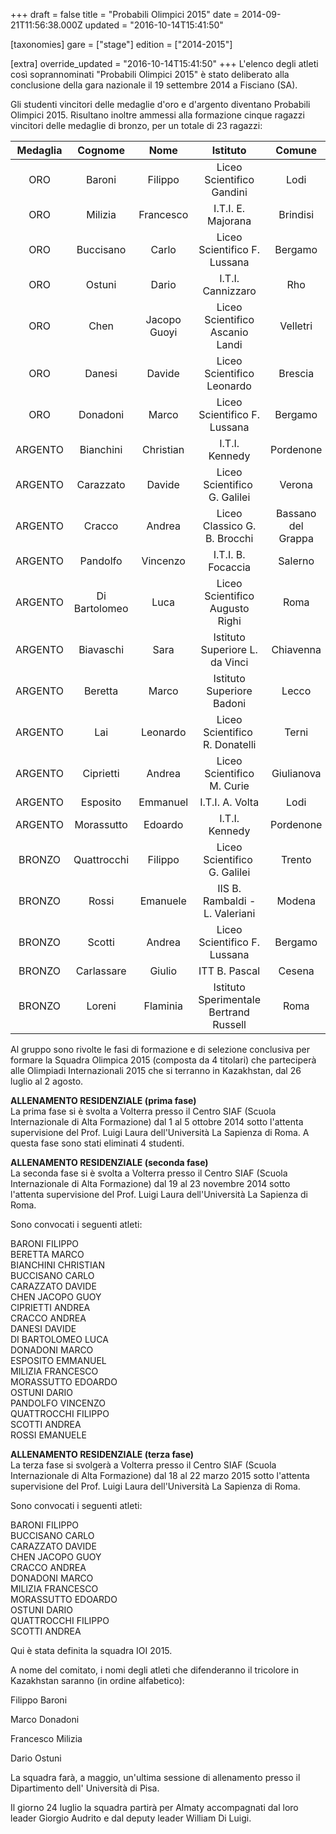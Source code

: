 +++
draft = false
title = "Probabili Olimpici 2015"
date = 2014-09-21T11:56:38.000Z
updated = "2016-10-14T15:41:50"

[taxonomies]
gare = ["stage"]
edition = ["2014-2015"]

[extra]
override_updated = "2016-10-14T15:41:50"
+++
L'elenco degli atleti così soprannominati "Probabili Olimpici 2015" è stato deliberato alla conclusione della gara nazionale il 19 settembre 2014 a Fisciano (SA).

Gli studenti vincitori delle medaglie d'oro e d'argento diventano Probabili Olimpici 2015. Risultano inoltre ammessi alla formazione cinque ragazzi vincitori delle medaglie di bronzo, per un totale di 23 ragazzi:

| **Medaglia** |  **Cognome**  |   **Nome**   |              **Istituto**              |     **Comune**     | **classe** |
| :----------: | :-----------: | :----------: | :------------------------------------: | :----------------: | :--------: |
|     ORO      |    Baroni     |   Filippo    |       Liceo Scientifico Gandini        |        Lodi        |     IV     |
|     ORO      |    Milizia    |  Francesco   |           I.T.I. E. Majorana           |      Brindisi      |     V      |
|     ORO      |   Buccisano   |    Carlo     |      Liceo Scientifico F. Lussana      |      Bergamo       |     IV     |
|     ORO      |    Ostuni     |    Dario     |           I.T.I. Cannizzaro            |        Rho         |     V      |
|     ORO      |     Chen      | Jacopo Guoyi |    Liceo Scientifico Ascanio Landi     |      Velletri      |    III     |
|     ORO      |    Danesi     |    Davide    |       Liceo Scientifico Leonardo       |      Brescia       |     V      |
|     ORO      |   Donadoni    |    Marco     |      Liceo Scientifico F. Lussana      |      Bergamo       |    III     |
|   ARGENTO    |   Bianchini   |  Christian   |             I.T.I. Kennedy             |     Pordenone      |    III     |
|   ARGENTO    |   Carazzato   |    Davide    |     Liceo Scientifico  G. Galilei      |       Verona       |     V      |
|   ARGENTO    |    Cracco     |    Andrea    |      Liceo Classico G. B. Brocchi      | Bassano del Grappa |     IV     |
|   ARGENTO    |   Pandolfo    |   Vincenzo   |           I.T.I. B. Focaccia           |      Salerno       |     V      |
|   ARGENTO    | Di Bartolomeo |     Luca     |    Liceo Scientifico Augusto Righi     |        Roma        |     IV     |
|   ARGENTO    |   Biavaschi   |     Sara     |     Istituto Superiore L. da Vinci     |     Chiavenna      |     V      |
|   ARGENTO    |    Beretta    |    Marco     |       Istituto Superiore Badoni        |       Lecco        |     V      |
|   ARGENTO    |      Lai      |   Leonardo   |    Liceo Scientifico  R. Donatelli     |       Terni        |     IV     |
|   ARGENTO    |   Ciprietti   |    Andrea    |       Liceo Scientifico M. Curie       |     Giulianova     |     II     |
|   ARGENTO    |   Esposito    |   Emmanuel   |            I.T.I. A. Volta             |        Lodi        |     IV     |
|   ARGENTO    |  Morassutto   |   Edoardo    |             I.T.I. Kennedy             |     Pordenone      |     IV     |
|    BRONZO    |  Quattrocchi  |   Filippo    |     Liceo Scientifico  G. Galilei      |       Trento       |     IV     |
|    BRONZO    |     Rossi     |   Emanuele   |     IIS B. Rambaldi - L. Valeriani     |       Modena       |     V      |
|    BRONZO    |    Scotti     |    Andrea    |      Liceo Scientifico F. Lussana      |      Bergamo       |     V      |
|    BRONZO    |  Carlassare   |    Giulio    |             ITT B. Pascal              |       Cesena       |    III     |
|    BRONZO    |    Loreni     |   Flaminia   | Istituto Sperimentale Bertrand Russell |        Roma        |     V      |

Al gruppo sono rivolte le fasi di formazione e di selezione conclusiva per formare la Squadra Olimpica 2015 (composta da 4 titolari) che parteciperà alle Olimpiadi Internazionali 2015 che si terranno in Kazakhstan, dal 26 luglio al 2 agosto.

**ALLENAMENTO RESIDENZIALE (prima fase)**<br/> La prima fase si è svolta a Volterra presso il Centro SIAF (Scuola Internazionale di Alta Formazione) dal 1 al 5 ottobre 2014 sotto l'attenta supervisione del Prof. Luigi Laura dell'Università La Sapienza di Roma. A questa fase sono stati eliminati 4 studenti.

**ALLENAMENTO RESIDENZIALE (seconda fase)**<br/> La seconda fase si è svolta a Volterra presso il Centro SIAF (Scuola Internazionale di Alta Formazione) dal 19 al 23 novembre 2014 sotto l'attenta supervisione del Prof. Luigi Laura dell'Università La Sapienza di Roma.

Sono convocati i seguenti atleti:

BARONI FILIPPO<br/> BERETTA MARCO<br/> BIANCHINI CHRISTIAN<br/> BUCCISANO CARLO<br/> CARAZZATO DAVIDE<br/> CHEN JACOPO GUOY<br/> CIPRIETTI ANDREA<br/> CRACCO ANDREA<br/> DANESI DAVIDE<br/> DI BARTOLOMEO LUCA<br/> DONADONI MARCO<br/> ESPOSITO EMMANUEL<br/> MILIZIA FRANCESCO<br/> MORASSUTTO EDOARDO<br/> OSTUNI DARIO<br/> PANDOLFO VINCENZO<br/> QUATTROCCHI FILIPPO<br/> SCOTTI ANDREA<br/> ROSSI EMANUELE

**ALLENAMENTO RESIDENZIALE (terza fase)**<br/> La terza fase si svolgerà a Volterra presso il Centro SIAF (Scuola Internazionale di Alta Formazione) dal 18 al 22 marzo 2015 sotto l'attenta supervisione del Prof. Luigi Laura dell'Università La Sapienza di Roma.

Sono convocati i seguenti atleti:

BARONI FILIPPO<br/> BUCCISANO CARLO<br/> CARAZZATO DAVIDE<br/> CHEN JACOPO GUOY<br/> CRACCO ANDREA<br/> DONADONI MARCO<br/> MILIZIA FRANCESCO<br/> MORASSUTTO EDOARDO<br/> OSTUNI DARIO<br/> QUATTROCCHI FILIPPO<br/> SCOTTI ANDREA

Qui è stata definita la squadra IOI 2015.

A nome del comitato, i nomi degli atleti che difenderanno il tricolore in Kazakhstan saranno (in ordine alfabetico):

Filippo Baroni

Marco Donadoni

Francesco Milizia

Dario Ostuni

La squadra farà, a maggio, un'ultima sessione di allenamento presso il Dipartimento dell' Università di Pisa.

Il giorno 24 luglio la squadra partirà per Almaty accompagnati dal loro leader Giorgio Audrito e dal deputy leader William Di Luigi.
